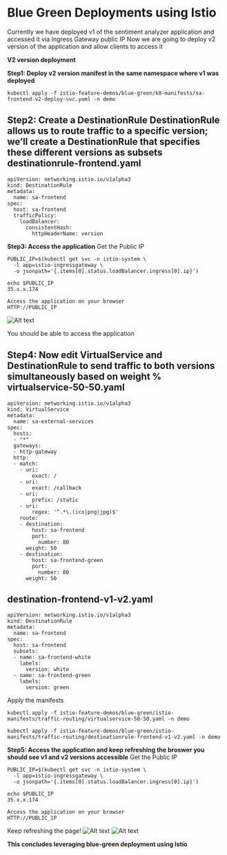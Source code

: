 # Blue Green Deployments using Istio

Currently we have deployed v1 of the sentiment analyzer application and accessed it via Ingress Gateway public IP
Now we are going to deploy v2 version of the application and allow clients to access it

**V2 version deployment**

**Step1: Deploy v2 version manifest in the same namespace where v1 was deployed**
```
kubectl apply -f istio-feature-demos/blue-green/k8-manifests/sa-frontend-v2-deploy-svc.yaml -n demo
```

**Step2: Create a DestinationRule**
DestinationRule allows us to route traffic to a specific version; we’ll create a DestinationRule that specifies these different versions as subsets
destinationrule-frontend.yaml
-----------------------------
```
apiVersion: networking.istio.io/v1alpha3
kind: DestinationRule
metadata:
  name: sa-frontend
spec:
  host: sa-frontend
  trafficPolicy:
    loadBalancer:
      consistentHash:
        httpHeaderName: version
```

**Step3: Access the application**
Get the Public IP
```
PUBLIC_IP=$(kubectl get svc -n istio-system \
  -l app=istio-ingressgateway \
  -o jsonpath='{.items[0].status.loadBalancer.ingress[0].ip}')
```
```
echo $PUBLIC_IP
35.x.x.174
```
```
Access the application on your browser
HTTP://PUBLIC_IP
```
![Alt text](https://github.com/HealthStarInformatics/service-mesh/blob/master/istio-feature-demos/sentiment-analyzer-app/blue-green/istio-manifests/traffic-routing/v1-app.png?raw=true)

You should be able to access the application

**Step4: Now edit VirtualService and DestinationRule to send traffic to both versions simultaneously based on weight %**
virtualservice-50-50.yaml
-------------------------
```
apiVersion: networking.istio.io/v1alpha3
kind: VirtualService
metadata:
  name: sa-external-services
spec:
  hosts:
  - "*"
  gateways:
  - http-gateway
  http:
  - match:
    - uri:
        exact: /
    - uri:
        exact: /callback
    - uri:
        prefix: /static
    - uri:
        regex: '^.*\.(ico|png|jpg)$'
    route:
    - destination:
        host: sa-frontend
        port:
          number: 80
      weight: 50
    - destination:
        host: sa-frontend-green
        port:
          number: 80
      weight: 50
```
destination-frontend-v1-v2.yaml
-------------------------------
```
apiVersion: networking.istio.io/v1alpha3
kind: DestinationRule
metadata:
  name: sa-frontend
spec:
  host: sa-frontend
  subsets:
  - name: sa-frontend-white
    labels:
      version: white
  - name: sa-frontend-green
    labels:
      version: green
```

Apply the manifests
```
kubectl apply -f istio-feature-demos/blue-green/istio-manifests/traffic-routing/virtualservice-50-50.yaml -n demo

kubectl apply -f istio-feature-demos/blue-green/istio-manifests/traffic-routing/destinationrule-frontend-v1-v2.yaml -n demo
```

**Step5: Access the application and keep refreshing the broswer you should see v1 and v2 versions accessible**
Get the Public IP
```
PUBLIC_IP=$(kubectl get svc -n istio-system \
  -l app=istio-ingressgateway \
  -o jsonpath='{.items[0].status.loadBalancer.ingress[0].ip}')
```
```
echo $PUBLIC_IP
35.x.x.174
```
```
Access the application on your browser
HTTP://PUBLIC_IP
```

Keep refreshing the page!
![Alt text](https://github.com/HealthStarInformatics/service-mesh/blob/master/istio-feature-demos/sentiment-analyzer-app/blue-green/istio-manifests/traffic-routing/v1-app.png?raw=true)
![Alt text](https://github.com/HealthStarInformatics/service-mesh/blob/master/istio-feature-demos/sentiment-analyzer-app/blue-green/istio-manifests/traffic-routing/v2-app.png?raw=true)

**This concludes leveraging blue-green deployment using Istio**